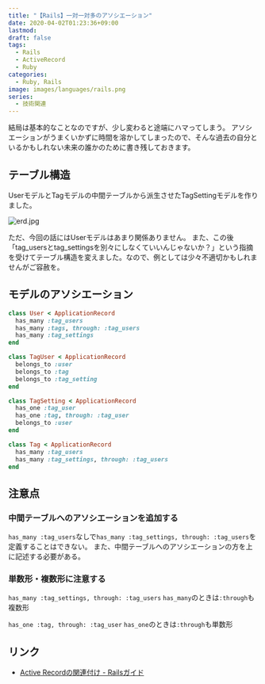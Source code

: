 ```yaml
---
title: "【Rails】一対一対多のアソシエーション"
date: 2020-04-02T01:23:36+09:00
lastmod:
draft: false
tags:
  - Rails
  - ActiveRecord
  - Ruby
categories:
  - Ruby, Rails
image: images/languages/rails.png
series:
  - 技術関連
---
```


結局は基本的なことなのですが、少し変わると途端にハマってしまう。
アソシエーションがうまくいかずに時間を溶かしてしまったので、そんな過去の自分といるかもしれない未来の誰かのために書き残しておきます。

## テーブル構造

UserモデルとTagモデルの中間テーブルから派生させたTagSettingモデルを作りました。

![erd.jpg](https://qiita-image-store.s3.ap-northeast-1.amazonaws.com/0/322882/7b3143f5-88ac-0e8a-c4af-117301deef78.jpeg)

ただ、今回の話にはUserモデルはあまり関係ありません。
また、この後「tag_usersとtag_settingsを別々にしなくていいんじゃないか？」という指摘を受けてテーブル構造を変えました。なので、例としては少々不適切かもしれませんがご容赦を。

## モデルのアソシエーション

```user.rb
class User < ApplicationRecord
  has_many :tag_users
  has_many :tags, through: :tag_users
  has_many :tag_settings
end
```

```tag_user.rb
class TagUser < ApplicationRecord
  belongs_to :user
  belongs_to :tag
  belongs_to :tag_setting
end
```

```tag_setting.rb
class TagSetting < ApplicationRecord
  has_one :tag_user
  has_one :tag, through: :tag_user
  belongs_to :user
end
```

```tag.rb
class Tag < ApplicationRecord
  has_many :tag_users
  has_many :tag_settings, through: :tag_users
end
```

## 注意点

### 中間テーブルへのアソシエーションを追加する

`has_many :tag_users`なしで`has_many :tag_settings, through: :tag_users`を定義することはできない。
また、中間テーブルへのアソシエーションの方を上に記述する必要がある。

### 単数形・複数形に注意する

`has_many :tag_settings, through: :tag_users`
`has_many`のときは`:through`も複数形

`has_one :tag, through: :tag_user`
`has_one`のときは`:through`も単数形

## リンク

- [Active Recordの関連付け - Railsガイド](https://railsguides.jp/association_basics.html)
